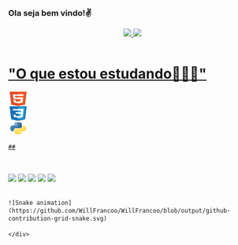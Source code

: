 
### Ola seja bem vindo!✌️
<div align="center">
  <a href="https://github.com/WillFrancoo">
  <img height="180em" src="https://github-readme-stats.vercel.app/api?username=WillFrancoo&show_icons=true&theme=dracula&include_all_commits=true&count_private=true"/>
  <img height="180em" src="https://github-readme-stats.vercel.app/api/top-langs/?username=WillFrancoo&layout=compact&langs_count=7&theme=dracula"/>
</div>
  <div style="display: inline_block"><br>
    <h1> "O que estou estudando👨🏽‍🎓"</h1>
  <img align="center" alt="Will-HTML" height="30" width="40" src="https://raw.githubusercontent.com/devicons/devicon/master/icons/html5/html5-original.svg"><br>
  <img align="center" alt="Rafa-CSS" height="30" width="40" src="https://raw.githubusercontent.com/devicons/devicon/master/icons/css3/css3-original.svg"><br>
  <img align="center" alt="Will-Python" height="30" width="40" src="https://raw.githubusercontent.com/devicons/devicon/master/icons/python/python-original.svg"><br>
  </div>
  
    ##
  
  <div>
    <br><br>
<a href="https://instagram.com/william_francojr" target="_blank"><img src="https://img.shields.io/badge/-Instagram-%23E4405F?style=for-the-badge&logo=instagram&logoColor=white" target="_blank"></a>
    <a href="https://wa.me/32468561756" target="_blank"><img src="https://img.shields.io/badge/WhatsApp-25D366?style=for-the-badge&logo=whatsapp&logoColor=white" target="blank"></a>
     <a href="William-jaque Carvalho" target="_blank"><img src="https://img.shields.io/badge/Facebook-1877F2?style=for-the-badge&logo=facebook&logoColor=white" target="blank"></a>
    <a href="william_franco@outlook.pt" target="_blank"><img src="https://img.shields.io/badge/Microsoft-666666?style=for-the-badge&logo=microsoft&logoColor=white" target="blank"></a>
    <a href="francowill" target="_blank"><img src="https://img.shields.io/badge/PlayStation-003791?style=for-the-badge&logo=playstation&logoColor=white" target="blank"></a><br><br>
    
    ![Snake animation](https://github.com/WillFrancoo/WillFrancoo/blob/output/github-contribution-grid-snake.svg)
    
    </div>
 


 


